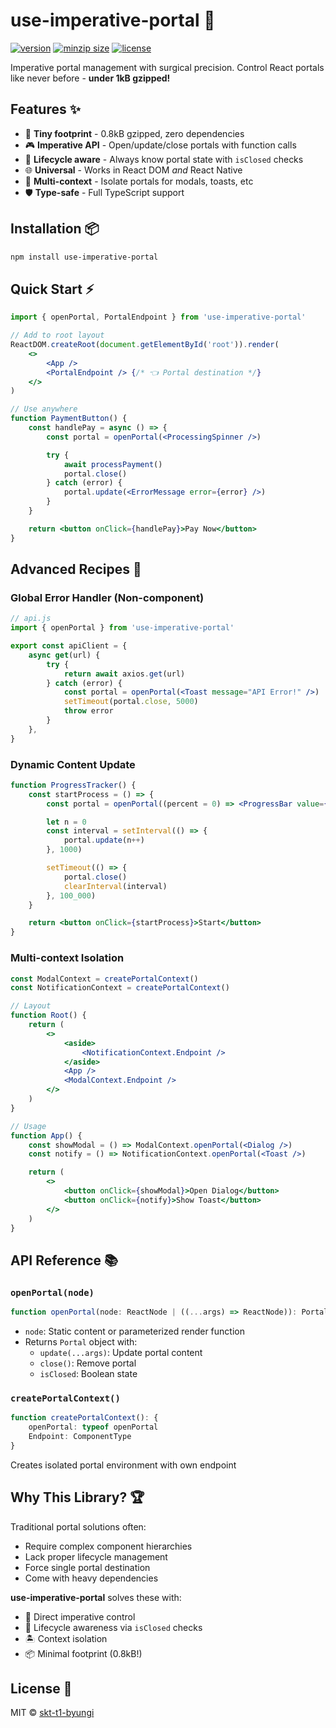 # use-imperative-portal 🔮

[![version](https://img.shields.io/npm/v/use-imperative-portal.svg?style=flat-square)](https://npmjs.org/use-imperative-portal)
[![minzip size](https://img.shields.io/bundlephobia/minzip/use-imperative-portal?label=size)](https://bundlephobia.com/result?p=use-imperative-portal)
[![license](https://img.shields.io/npm/l/use-imperative-portal?color=%23007a1f&style=flat-square)](https://github.com/skt-t1-byungi/use-imperative-portal/blob/master/LICENSE)

Imperative portal management with surgical precision. Control React portals like never before - **under 1kB gzipped!**

## Features ✨

-   💎 **Tiny footprint** - 0.8kB gzipped, zero dependencies
-   🎮 **Imperative API** - Open/update/close portals with function calls
-   🧠 **Lifecycle aware** - Always know portal state with `isClosed` checks
-   🌐 **Universal** - Works in React DOM _and_ React Native
-   🔀 **Multi-context** - Isolate portals for modals, toasts, etc
-   🛡 **Type-safe** - Full TypeScript support

## Installation 📦

```bash
npm install use-imperative-portal
```

## Quick Start ⚡

```jsx
import { openPortal, PortalEndpoint } from 'use-imperative-portal'

// Add to root layout
ReactDOM.createRoot(document.getElementById('root')).render(
    <>
        <App />
        <PortalEndpoint /> {/* 👈 Portal destination */}
    </>
)

// Use anywhere
function PaymentButton() {
    const handlePay = async () => {
        const portal = openPortal(<ProcessingSpinner />)

        try {
            await processPayment()
            portal.close()
        } catch (error) {
            portal.update(<ErrorMessage error={error} />)
        }
    }

    return <button onClick={handlePay}>Pay Now</button>
}
```

## Advanced Recipes 🧪

### Global Error Handler (Non-component)

```jsx
// api.js
import { openPortal } from 'use-imperative-portal'

export const apiClient = {
    async get(url) {
        try {
            return await axios.get(url)
        } catch (error) {
            const portal = openPortal(<Toast message="API Error!" />)
            setTimeout(portal.close, 5000)
            throw error
        }
    },
}
```

### Dynamic Content Update

```jsx
function ProgressTracker() {
    const startProcess = () => {
        const portal = openPortal((percent = 0) => <ProgressBar value={percent} />)

        let n = 0
        const interval = setInterval(() => {
            portal.update(n++)
        }, 1000)

        setTimeout(() => {
            portal.close()
            clearInterval(interval)
        }, 100_000)
    }

    return <button onClick={startProcess}>Start</button>
}
```

### Multi-context Isolation

```jsx
const ModalContext = createPortalContext()
const NotificationContext = createPortalContext()

// Layout
function Root() {
    return (
        <>
            <aside>
                <NotificationContext.Endpoint />
            </aside>
            <App />
            <ModalContext.Endpoint />
        </>
    )
}

// Usage
function App() {
    const showModal = () => ModalContext.openPortal(<Dialog />)
    const notify = () => NotificationContext.openPortal(<Toast />)

    return (
        <>
            <button onClick={showModal}>Open Dialog</button>
            <button onClick={notify}>Show Toast</button>
        </>
    )
}
```

## API Reference 📚

### `openPortal(node)`

```ts
function openPortal(node: ReactNode | ((...args) => ReactNode)): Portal
```

-   `node`: Static content or parameterized render function
-   Returns `Portal` object with:
    -   `update(...args)`: Update portal content
    -   `close()`: Remove portal
    -   `isClosed`: Boolean state

### `createPortalContext()`

```ts
function createPortalContext(): {
    openPortal: typeof openPortal
    Endpoint: ComponentType
}
```

Creates isolated portal environment with own endpoint

## Why This Library? 🏆

Traditional portal solutions often:

-   Require complex component hierarchies
-   Lack proper lifecycle management
-   Force single portal destination
-   Come with heavy dependencies

**use-imperative-portal** solves these with:

-   🚀 Direct imperative control
-   🧭 Lifecycle awareness via `isClosed` checks
-   🏝️ Context isolation
-   📦 Minimal footprint (0.8kB!)

## License 📄

MIT © [skt-t1-byungi](https://github.com/skt-t1-byungi)
